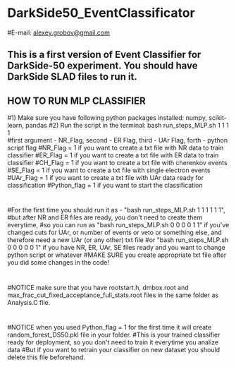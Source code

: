 # DarkSide50_EventClassificator

#E-mail: alexey.grobov@gmail.com

## This is a first version of Event Classifier for DarkSide-50 experiment. You should have DarkSide SLAD files to run it.

## HOW TO RUN MLP CLASSIFIER
#1) Make sure you have following python packages installed: numpy, scikit-learn, pandas
#2) Run the script in the terminal: bash run_steps_MLP.sh 1 1 1 1  
#first argument - NR_Flag, second - ER Flag, third - UAr Flag, forth - python script flag 
#NR_Flag = 1 if you want to create a txt file with NR data to train classifier
#ER_Flag = 1 if you want to create a txt file with ER data to train classifier
#CH_Flag = 1 if you want to create a txt file with cherenkov events
#SE_Flag = 1 if you want to create a txt file with single electron events
#UAr_Flag = 1 if you want to create a txt file with UAr data ready for classification
#Python_flag = 1 if you want to start the classification
# 
#For the first time you should run it as - "bash run_steps_MLP.sh 1 1 1 1 1 1", 
#but after NR and ER files are ready, you don't need to create them everytime, 
#so you can run as "bash run_steps_MLP.sh 0 0 0 0 1 1" if you've changed cuts for UAr, or number of events or veto or something else, and therefore need a new UAr (or any other) txt file 
#or "bash run_steps_MLP.sh 0 0 0 0 0 1" if you have NR, ER, UAr, SE files ready and you want to change python script or whatever
#MAKE SURE you create appropriate txt file after you did some changes in the code!
#
#NOTICE make sure that you have rootstart.h, dmbox.root and max_frac_cut_fixed_acceptance_full_stats.root files in the same folder as Analysis.C file.
# 
#NOTICE when you used Python_flag = 1 for the first time it will create random_forest_DS50.pkl file in your folder.
#This is your trained classifier ready for deployment, so you don't need to train it everytime you analize data
#But if you want to retrain your classifier on new dataset you should delete this file beforehand.
